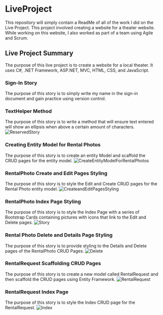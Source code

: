 # LiveProject
This repository will simply contain a ReadMe of all of the work I did on the Live Project. This project involved creating a website for a theater website.
While working on this website, I also worked as part of a team using Agile and Scrum.
## Live Project Summary
The purpose of this live project is to create a website for a local theater. It uses C#, .NET Framework, ASP.NET, MVC, HTML, CSS, and JavaScript.
### Sign-In Story
The purpose of this story is to simply write my name in the sign-in document and gain practice using version control.
### TextHelper Method
The purpose of this story is to write a method that will ensure text entered will show an ellipsis when above a certain amount of characters.
![ReservedStory](https://user-images.githubusercontent.com/99293073/160660925-c7751cc3-5b6d-474c-8b9e-0a79199da2c6.PNG)
### Creating Entity Model for Rental Photos
The purpose of this story is to create an entity Model and scaffold the CRUD pages for the entity model.
![CreateEntityModelForRentalPhotos](https://user-images.githubusercontent.com/99293073/161319980-7a9de1a4-8ae0-40c9-8341-660e2f0476e5.PNG)
### RentalPhoto Create and Edit Pages Styling
The purpose of this story is to style the Edit and Create CRUD pages for the Rental Photo entity model.
![CreateandEditPagesStyling](https://user-images.githubusercontent.com/99293073/161320500-17a9bd43-b50d-43df-8ef3-ca70b0263ba6.PNG)
### RentalPhoto Index Page Styling
The purpose of this story is to style the Index Page with a series of Bootstrap Cards containing pictures with icons that link to the Edit and Delete pages.
![Story](https://user-images.githubusercontent.com/99293073/161836975-fc0d9106-6369-456f-939b-d2bc13ac525a.PNG)
### Rental Photo Delete and Details Page Styling
The purpose of this story is to provide styling to the Details and Delete pages of the RentalPhoto CRUD Pages.
![Delete](https://user-images.githubusercontent.com/99293073/162494860-7e4072e6-7b41-483d-b48f-5344d6014c96.PNG)
### RentalRequest Scaffolding CRUD Pages
The purpose of this story is to create a new model called RentalRequest and then scaffold the CRUD pages using Entity Framework.
![RentalRequest](https://user-images.githubusercontent.com/99293073/162510165-64b48360-4530-4964-aa8e-3d62f4d1b9a2.PNG)
### RentalRequest Index Page
The purpose of this story is to style the Index CRUD page for the RentalRequest.
![Index](https://user-images.githubusercontent.com/99293073/162510919-3da0ad9b-8e69-4b03-a33c-62869226dd12.PNG)

